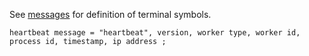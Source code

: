 See [messages](Messages.md) for definition of terminal symbols.
```
heartbeat message = "heartbeat", version, worker type, worker id, process id, timestamp, ip address ;
```